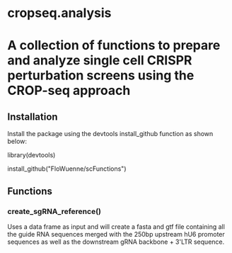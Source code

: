 # cropseq.analysis 
# A collection of functions to prepare and analyze single cell CRISPR perturbation screens using the CROP-seq approach

## Installation
Install the package using the devtools install_github function as shown below:

library(devtools)

install_github("FloWuenne/scFunctions")

## Functions 

### create_sgRNA_reference()
Uses a data frame as input and will create a fasta and gtf file containing all the guide RNA sequences merged with the 250bp upstream hU6 promoter sequences as well as the downstream gRNA backbone + 3'LTR sequence.

